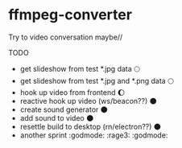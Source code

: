 # ffmpeg-converter
Try to video conversation maybe//

TODO
<ul>
  <li>get slideshow from test *.jpg data 🌕</li>
  <li>get slideshow from test *.jpg and *.png data 🌕</li>
  <li>hook up video from frontend 🌔</li>
  <li>reactive hook up video (ws/beacon??) 🌑</li>
  <li>create sound generator 🌑</li>
  <li>add sound to video 🌑</li>
  <li>resettle build to desktop (rn/electron??) 🌑</li>
  <li>another sprint :godmode: :rage3: :godmode:</li>
</ul>
